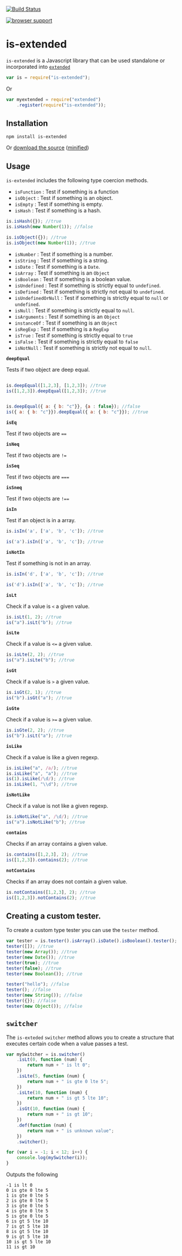 [![Build Status](https://travis-ci.org/doug-martin/is-extended.png?branch=master)](undefined)

[![browser support](http://ci.testling.com/doug-martin/is-extended.png)](http://ci.testling.com/doug-martin/is-extended)

# is-extended

`is-extended` is a Javascript library that can be used standalone or incorporated into [`extended`](https://github.com/doug-martin/extended)

```javascript
var is = require("is-extended");
```

Or

```javascript
var myextended = require("extended")
	.register(require("is-extended"));
```

## Installation

```
npm install is-extended
```

Or [download the source](https://raw.github.com/doug-martin/is-extended/master/index.js) ([minified](https://raw.github.com/doug-martin/is-extended/master/is-extended.min.js))

## Usage

`is-extended` includes the following type coercion methods.

* `isFunction` : Test if something is a function
* `isObject` : Test if something is an object.
* `isEmpty` : Test if something is empty.
* `isHash` : Test if something is a hash.

```javascript
is.isHash({}); //true
is.isHash(new Number(1)); //false

is.isObject({}); //true
is.isObject(new Number(1)); //true
```

* `isNumber` : Test if something is a number.
* `isString` : Test if something is a string.
* `isDate` : Test if something is a `Date`.
* `isArray` : Test if something is an `Object`
* `isBoolean` : Test if something is a boolean value.
* `isUndefined` : Test if something is strictly equal to `undefined`.
* `isDefined` : Test if something is strictly not equal to `undefined`.
* `isUndefinedOrNull` : Test if something is strictly equal to `null` or `undefined`.
* `isNull` : Test if something is strictly equal to `null`.
* `isArguments` : Test if something is an `Object`
* `instanceOf` : Test if something is an `Object`
* `isRegExp` : Test if something is a `RegExp`
* `isTrue` : Test if something is strictly equal to `true`
* `isFalse` : Test if something is strictly equal to `false`
* `isNotNull` : Test if something is strictly not equal to `null`.

**`deepEqual`**

Tests if two object are deep equal.

```javascript

is.deepEqual([1,2,3], [1,2,3]); //true
is([1,2,3]).deepEqual([1,2,3]); //true


is.deepEqual({ a: { b: "c"}}, {a : false}); //false
is({ a: { b: "c"}}).deepEqual({ a: { b: "c"}}); //true

```


**`isEq`**

Test if two objects are `==`

**`isNeq`**

Test if two objects are `!=`

**`isSeq`**

Test if two objects are `===`

**`isSneq`**

Test if two objects are `!==`

**`isIn`**

Test if an object is in a array.

```javascript
is.isIn('a', ['a', 'b', 'c']); //true

is('a').isIn(['a', 'b', 'c']); //true
```

**`isNotIn`**

Test if something is not in an array.

```javascript
is.isIn('d', ['a', 'b', 'c']); //true

is('d').isIn(['a', 'b', 'c']); //true
```

**`isLt`**

Check if a value is `<` a given value.

```javascript
is.isLt(1, 2); //true
is("a").isLt("b"); //true
```

**`isLte`**

Check if a value is `<=` a given value.

```javascript
is.isLte(2, 2); //true
is("a").isLte("b"); //true
```

**`isGt`**

Check if a value is `>` a given value.

```javascript
is.isGt(2, 1); //true
is("b").isGt("a"); //true
```

**`isGte`**

Check if a value is `>=` a given value.

```javascript
is.isGte(2, 2); //true
is("b").isLt("a"); //true
```

**`isLike`**

Check if a value is like a given regexp.

```javascript
is.isLike("a", /a/); //true
is.isLike("a", "a"); //true
is(1).isLike(/\d/); //true
is.isLike(1, "\\d"); //true
```

**`isNotLike`**

Check if a value is not like a given regexp.

```javascript
is.isNotLike("a", /\d/); //true
is("a").isNotLike("b"); //true
```

**`contains`**

Checks if an array contains a given value.

```javascript
is.contains([1,2,3], 2); //true
is([1,2,3]).contains(2); //true
```

**`notContains`**

Checks if an array does not contain a given value.

```javascript
is.notContains([1,2,3], 2); //true
is([1,2,3]).notContains(2); //true
```


## Creating a custom tester.

To create a custom type tester you can use the `tester` method.

```javascript
var tester = is.tester().isArray().isDate().isBoolean().tester();
tester([]); //true
tester(new Array()); //true
tester(new Date()); //true
tester(true); //true
tester(false); //true
tester(new Boolean()); //true

tester("hello"); //false
tester(); //false
tester(new String()); //false
tester({}); //false
tester(new Object()); //false
```

## `switcher`

The `is-exteded` `switcher` method allows you to create a structure that executes certain code when a value passes a test.

```javascript
var mySwitcher = is.switcher()
    .isLt(0, function (num) {
        return num + " is lt 0";
    })
    .isLte(5, function (num) {
        return num + " is gte 0 lte 5";
    })
    .isLte(10, function (num) {
        return num + " is gt 5 lte 10";
    })
    .isGt(10, function (num) {
        return num + " is gt 10";
    })
    .def(function (num) {
        return num + " is unknown value";
    })
    .switcher();

for (var i = -1; i < 12; i++) {
    console.log(mySwitcher(i));
}
```


Outputs the following

```
-1 is lt 0
0 is gte 0 lte 5
1 is gte 0 lte 5
2 is gte 0 lte 5
3 is gte 0 lte 5
4 is gte 0 lte 5
5 is gte 0 lte 5
6 is gt 5 lte 10
7 is gt 5 lte 10
8 is gt 5 lte 10
9 is gt 5 lte 10
10 is gt 5 lte 10
11 is gt 10
```


